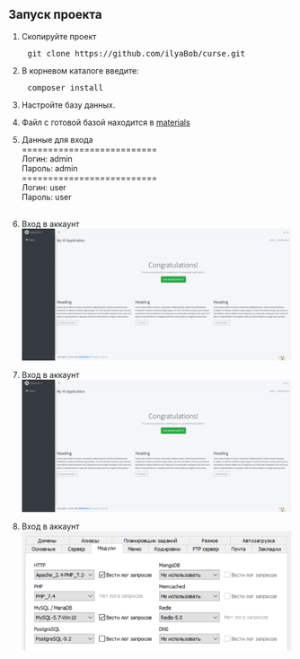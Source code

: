## Запуск проекта
1) Скопируйте проект
<pre>
    git clone https://github.com/ilyaBob/curse.git
</pre>
2) В корневом каталоге введите:
<pre>
    composer install
</pre>
3) Настройте базу данных.
4) Файл с готовой базой находится в [materials](materials)
5) Данные для входа <br>
   ==========================<br>
   Логин: admin<br>
   Пароль: admin<br>
   ==========================<br>
   Логин: user<br>
   Пароль: user<br><br>

5) Вход в аккаунт
   <img src="materials/login.gif">
6) Вход в аккаунт
   <img src="materials/login.gif">
7) Вход в аккаунт
   <img src="materials/Settings.png">
